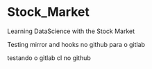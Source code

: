 # Stock_Market

Learning DataScience with the Stock Market

Testing mirror and hooks no github para o  gitlab

testando o gitlab cI no github

